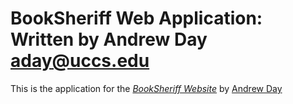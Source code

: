 # BookSheriff Web Application: Written by Andrew Day <aday@uccs.edu>

This is the application for
the [*BookSheriff Website*](http://thebooksheriff.com/)
by [Andrew Day](http://and0ne808.wix.com/andrew/)